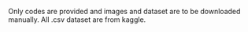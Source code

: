 Only codes are provided and images and dataset are to be downloaded manually. All .csv dataset are from kaggle.
